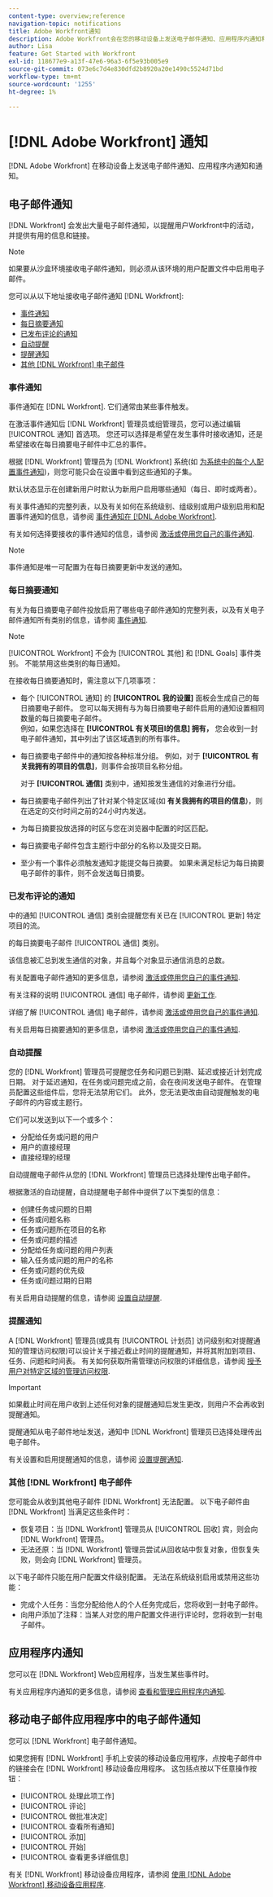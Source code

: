 ```yaml
---
content-type: overview;reference
navigation-topic: notifications
title: Adobe Workfront通知
description: Adobe Workfront会在您的移动设备上发送电子邮件通知、应用程序内通知和通知。
author: Lisa
feature: Get Started with Workfront
exl-id: 118677e9-a13f-47e6-96a3-6f5e93b005e9
source-git-commit: 073e6c7d4e830dfd2b8920a20e1490c5524d71bd
workflow-type: tm+mt
source-wordcount: '1255'
ht-degree: 1%

---
```


# [!DNL Adobe Workfront] 通知

[!DNL Adobe Workfront] 在移动设备上发送电子邮件通知、应用程序内通知和通知。

## 电子邮件通知

[!DNL Workfront] 会发出大量电子邮件通知，以提醒用户Workfront中的活动，并提供有用的信息和链接。

>[!NOTE]
>
>如果要从沙盒环境接收电子邮件通知，则必须从该环境的用户配置文件中启用电子邮件。

您可以从以下地址接收电子邮件通知 [!DNL Workfront]:

* [事件通知](#event-notifications)
* [每日摘要通知](#daily-digest-notifications)
* [已发布评论的通知](#notification-of-posted-comments)
* [自动提醒](#automatic-reminders)
* [提醒通知](#reminder-notifications)
* [其他 [!DNL Workfront] 电子邮件](#other-workfront-emails)

### 事件通知

事件通知在 [!DNL Workfront]. 它们通常由某些事件触发。

在激活事件通知后 [!DNL Workfront] 管理员或组管理员，您可以通过编辑 [!UICONTROL 通知] 首选项。 您还可以选择是希望在发生事件时接收通知，还是希望接收在每日摘要电子邮件中汇总的事件。

根据 [!DNL Workfront] 管理员为 [!DNL Workfront] 系统(如 [为系统中的每个人配置事件通知](../../administration-and-setup/manage-workfront/emails/configure-event-notifications-for-everyone-in-the-system.md))，则您可能只会在设置中看到这些通知的子集。

默认状态显示在创建新用户时默认为新用户启用哪些通知（每日、即时或两者）。

有关事件通知的完整列表，以及有关如何在系统级别、组级别或用户级别启用和配置事件通知的信息，请参阅 [事件通知在 [!DNL Adobe Workfront]](../../administration-and-setup/manage-workfront/emails/event-notifications-available-in-wf.md).

有关如何选择要接收的事件通知的信息，请参阅 [激活或停用您自己的事件通知](../../workfront-basics/using-notifications/activate-or-deactivate-your-own-event-notifications.md).

>[!NOTE]
>
>事件通知是唯一可配置为在每日摘要更新中发送的通知。

### 每日摘要通知

有关为每日摘要电子邮件投放启用了哪些电子邮件通知的完整列表，以及有关电子邮件通知所有类别的信息，请参阅 [事件通知](../../workfront-basics/using-notifications/event-notifications.md#understanding-instant-and-daily-digest-notifications).

>[!NOTE]
>
>[!UICONTROL Workfront] 不会为 [!UICONTROL 其他] 和 [!DNL Goals] 事件类别。 不能禁用这些类别的每日通知。

在接收每日摘要通知时，需注意以下几项事项：

* 每个 [!UICONTROL 通知] 的 **[!UICONTROL 我的设置]** 面板会生成自己的每日摘要电子邮件。 您可以每天拥有与为每日摘要电子邮件启用的通知设置相同数量的每日摘要电子邮件。\
   例如，如果您选择在 **[!UICONTROL 有关项目I的信息] 拥有，** 您会收到一封电子邮件通知，其中列出了该区域遇到的所有事件。

* 每日摘要电子邮件中的通知按各种标准分组。 例如，对于 **[!UICONTROL 有关我拥有的项目的信息]**，则事件会按项目名称分组。

   对于 **[!UICONTROL 通信]** 类别中，通知按发生通信的对象进行分组。

* 每日摘要电子邮件列出了针对某个特定区域(如 **有关我拥有的项目的信息**)，则在选定的交付时间之前的24小时内发送。
* 为每日摘要投放选择的时区与您在浏览器中配置的时区匹配。
* 每日摘要电子邮件包含主题行中部分的名称以及提交日期。
* 至少有一个事件必须触发通知才能提交每日摘要。 如果未满足标记为每日摘要电子邮件的事件，则不会发送每日摘要。

### 已发布评论的通知

中的通知 [!UICONTROL 通信] 类别会提醒您有关已在 [!UICONTROL 更新] 特定项目的流。

的每日摘要电子邮件 [!UICONTROL 通信] 类别。

该信息被汇总到发生通信的对象，并且每个对象显示通信消息的总数。

有关配置电子邮件通知的更多信息，请参阅 [激活或停用您自己的事件通知](../../workfront-basics/using-notifications/activate-or-deactivate-your-own-event-notifications.md).

有关注释的说明 [!UICONTROL 通信] 电子邮件，请参阅 [更新工作](../../workfront-basics/updating-work-items-and-viewing-updates/update-work.md).

详细了解 [!UICONTROL 通信] 电子邮件，请参阅 [激活或停用您自己的事件通知](../../workfront-basics/using-notifications/activate-or-deactivate-your-own-event-notifications.md).

有关启用每日摘要通知的更多信息，请参阅 [激活或停用您自己的事件通知](../../workfront-basics/using-notifications/activate-or-deactivate-your-own-event-notifications.md).

### 自动提醒

您的 [!DNL Workfront] 管理员可提醒您任务和问题已到期、延迟或接近计划完成日期。 对于延迟通知，在任务或问题完成之前，会在夜间发送电子邮件。 在管理员配置这些组件后，您将无法禁用它们。 此外，您无法更改由自动提醒触发的电子邮件的内容或主题行。

它们可以发送到以下一个或多个：

* 分配给任务或问题的用户
* 用户的直接经理
* 直接经理的经理

自动提醒电子邮件从您的 [!DNL Workfront] 管理员已选择处理传出电子邮件。

根据激活的自动提醒，自动提醒电子邮件中提供了以下类型的信息：

* 创建任务或问题的日期
* 任务或问题名称
* 任务或问题所在项目的名称
* 任务或问题的描述
* 分配给任务或问题的用户列表
* 输入任务或问题的用户的名称
* 任务或问题的优先级
* 任务或问题过期的日期

有关启用自动提醒的信息，请参阅 [设置自动提醒](../../administration-and-setup/manage-workfront/emails/setting-up-automatic-reminders.md).

### 提醒通知

A [!DNL Workfront] 管理员(或具有 [!UICONTROL 计划员] 访问级别和对提醒通知的管理访问权限)可以设计关于接近截止时间的提醒通知，并将其附加到项目、任务、问题和时间表。 有关如何获取所需管理访问权限的详细信息，请参阅 [授予用户对特定区域的管理访问权限](../../administration-and-setup/add-users/configure-and-grant-access/grant-users-admin-access-certain-areas.md).

>[!IMPORTANT]
>
>如果截止时间在用户收到上述任何对象的提醒通知后发生更改，则用户不会再收到提醒通知。

提醒通知从电子邮件地址发送，通知中 [!DNL Workfront] 管理员已选择处理传出电子邮件。

有关设置和启用提醒通知的信息，请参阅 [设置提醒通知](../../administration-and-setup/manage-workfront/emails/set-up-reminder-notifications.md).

### 其他 [!DNL Workfront] 电子邮件

您可能会从收到其他电子邮件 [!DNL Workfront] 无法配置。 以下电子邮件由 [!DNL Workfront] 当满足这些条件时：

* 恢复项目：当 [!DNL Workfront] 管理员从 [!UICONTROL 回收] 宾，则会向 [!DNL Workfront] 管理员。
* 无法还原：当 [!DNL Workfront] 管理员尝试从回收站中恢复对象，但恢复失败，则会向 [!DNL Workfront] 管理员。

以下电子邮件只能在用户配置文件级别配置。 无法在系统级别启用或禁用这些功能：

* 完成个人任务：当您分配给他人的个人任务完成后，您将收到一封电子邮件。
* 向用户添加了注释：当某人对您的用户配置文件进行评论时，您将收到一封电子邮件。

## 应用程序内通知

您可以在 [!DNL Workfront] Web应用程序，当发生某些事件时。

有关应用程序内通知的更多信息，请参阅 [查看和管理应用程序内通知](../../workfront-basics/using-notifications/view-and-manage-in-app-notifications.md).

## 移动电子邮件应用程序中的电子邮件通知

您可以 [!DNL Workfront] 电子邮件通知。

如果您拥有 [!DNL Workfront] 手机上安装的移动设备应用程序，点按电子邮件中的链接会在 [!DNL Workfront] 移动设备应用程序。 这包括点按以下任意操作按钮：

* [!UICONTROL 处理此项工作]
* [!UICONTROL 评论]
* [!UICONTROL 做批准决定]
* [!UICONTROL 查看所有通知]
* [!UICONTROL 添加]
* [!UICONTROL 开始]
* [!UICONTROL 查看更多详细信息]

有关 [!DNL Workfront] 移动设备应用程序，请参阅 [使用 [!DNL Adobe Workfront] 移动设备应用程序](../../workfront-basics/mobile-apps/using-the-workfront-mobile-app/use-the-mobile-app.md).
